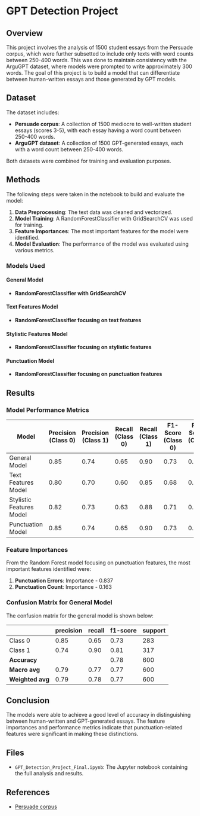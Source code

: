 # GPT Detection Project

## Overview

This project involves the analysis of 1500 student essays from the Persuade corpus, which were further subsetted to include only texts with word counts between 250-400 words. This was done to maintain consistency with the ArguGPT dataset, where models were prompted to write approximately 300 words. The goal of this project is to build a model that can differentiate between human-written essays and those generated by GPT models.

## Dataset

The dataset includes:
- **Persuade corpus**: A collection of 1500 mediocre to well-written student essays (scores 3-5), with each essay having a word count between 250-400 words.
- **ArguGPT dataset**: A collection of 1500 GPT-generated essays, each with a word count between 250-400 words.

Both datasets were combined for training and evaluation purposes.

## Methods

The following steps were taken in the notebook to build and evaluate the model:

1. **Data Preprocessing**: The text data was cleaned and vectorized.
2. **Model Training**: A RandomForestClassifier with GridSearchCV was used for training.
3. **Feature Importances**: The most important features for the model were identified.
4. **Model Evaluation**: The performance of the model was evaluated using various metrics.

### Models Used

#### General Model

- **RandomForestClassifier with GridSearchCV**

#### Text Features Model

- **RandomForestClassifier focusing on text features**

#### Stylistic Features Model

- **RandomForestClassifier focusing on stylistic features**

#### Punctuation Model

- **RandomForestClassifier focusing on punctuation features**

## Results

### Model Performance Metrics

| Model                    | Precision (Class 0) | Precision (Class 1) | Recall (Class 0) | Recall (Class 1) | F1-Score (Class 0)  | F1-Score (Class 1)  | Accuracy |
|--------------------------|---------------------|---------------------|------------------|------------------|---------------------|---------------------|----------|
| General Model            | 0.85                | 0.74                | 0.65             | 0.90             | 0.73                | 0.81                | 0.78     |
| Text Features Model      | 0.80                | 0.70                | 0.60             | 0.85             | 0.68                | 0.77                | 0.74     |
| Stylistic Features Model | 0.82                | 0.73                | 0.63             | 0.88             | 0.71                | 0.80                | 0.76     |
| Punctuation Model        | 0.85                | 0.74                | 0.65             | 0.90             | 0.73                | 0.81                | 0.78     |

### Feature Importances

From the Random Forest model focusing on punctuation features, the most important features identified were:

1. **Punctuation Errors**: Importance - 0.837
2. **Punctuation Count**: Importance - 0.163

### Confusion Matrix for General Model

The confusion matrix for the general model is shown below:

|                  | precision | recall | f1-score | support |
|------------------|-----------|--------|----------|---------|
| Class 0          | 0.85      | 0.65   | 0.73     | 283     |
| Class 1          | 0.74      | 0.90   | 0.81     | 317     |
| **Accuracy**     |           |        | 0.78     | 600     |
| **Macro avg**    | 0.79      | 0.77   | 0.77     | 600     |
| **Weighted avg** | 0.79      | 0.78   | 0.77     | 600     |

## Conclusion

The models were able to achieve a good level of accuracy in distinguishing between human-written and GPT-generated essays. The feature importances and performance metrics indicate that punctuation-related features were significant in making these distinctions.

## Files

- `GPT_Detection_Project_Final.ipynb`: The Jupyter notebook containing the full analysis and results.

## References

- [Persuade corpus](https://www.kaggle.com/datasets/nbroad/persaude-corpus-2)
